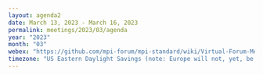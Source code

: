 ```yaml
---
layout: agenda2
date: March 13, 2023 - March 16, 2023
permalink: meetings/2023/03/agenda
year: "2023"
month: "03"
webex: "https://github.com/mpi-forum/mpi-standard/wiki/Virtual-Forum-Meeting-Information"
timezone: "US Eastern Daylight Savings (note: Europe will not, yet, be on Daylight Savings"
---
```


